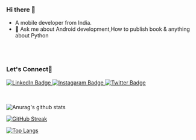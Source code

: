 ### Hi there 👋

-  A mobile developer from India.
- 💬 Ask me about Android development,How to publish book & anything about Python
<Br>
</Br>
 
### Let's Connect👋
<div id="badges">
  <a href="https://www.linkedin.com/in/anshu-ashish-singh">
    <img src="https://img.shields.io/badge/LinkedIn-blue?style=for-the-badge&logo=linkedin&logoColor=white" alt="LinkedIn Badge"/>
  </a>
  <a href="https://www.instagram.com/anshusingh_____/?igsh=MWU0bzR2bDlvcDY4Ng%3D%3D">
    <img src="https://img.shields.io/badge/Instagram-%23E4405F.svg?style=for-the-badge&logo=Instagram&logoColor=white" alt="Instagaram Badge"/>
  </a>
  <a href="your-twitter-URL">
    <img src="https://img.shields.io/badge/Twitter-blue?style=for-the-badge&logo=twitter&logoColor=white" alt="Twitter Badge"/>
  </a>
</div>
<Br>
</Br>

![Anurag's github stats](https://github-readme-stats.vercel.app/api?username=Singh-Anshu&count_private=true&show_icons=true)

[![GitHub Streak](https://github-readme-streak-stats.herokuapp.com/?user=Singh-Anshu)](https://git.io/streak-stats)

[![Top Langs](https://github-readme-stats.vercel.app/api/top-langs/?username=Singh-Anshu&layout=compact)](https://github.com/anuraghazra/github-readme-stats)
